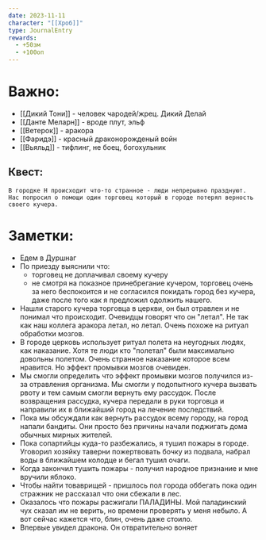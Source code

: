 ```yaml
---
date: 2023-11-11
character: "[[Хроб]]"
type: JournalEntry
rewards:
  - +50зм
  - +100оп
---
```

# Важно:
- [[Дикий Тони]] - человек чародей/жрец. Дикий Делай
- [[Данте Меларн]] - вроде плут, эльф
- [[Ветерок]] - аракора
- [[Фаридэ]] - красный драконорожденый войн
- [[Вьяльд]] - тифлинг, не боец, богохульник
## Квест:
```
В городке Н происходит что-то странное - люди непрерывно празднуют. Нас попросил о помощи один торговец который в городе потерял верность своего кучера.
```
# Заметки:
- Едем в Дуршнаг
- По приезду выяснили что:
	- торговец не доплачивал своему кучеру
	- не смотря на показное принебрегание кучером, торговец очень за него беспокоится и не согласился покидать город без кучера, даже после того как я предложил одолжить нашего.
- Нашли старого кучера торговца в церкви, он был отравлен и не понимал что происходит. Очевидцы говорят что он "летал". Не так как наш коллега аракора летал, но летал. Очень похоже на ритуал обработки мозгов.
- В городе церковь использует ритуал полета на неугодных людях, как наказание. Хотя те люди кто "полетал" были максимально довольны полетом. Очень странное наказание которое всем нравится. Но эффект промывки мозгов очевиден.
- Мы смогли определить что эффект промывки мозгов получился из-за отравления организма. Мы смогли у подопытного кучера вызвать рвоту и тем самым смогли вернуть ему рассудок. После возвращения рассудка, кучера передали в руки торговца и направили их в ближайший город на лечение последствий.
- Пока мы обсуждали как вернуть рассудок всему городу, на город напали бандиты. Они просто без причины начали поджигать дома обычных мирных жителей.
- Пока сопартийцы куда-то разбежались, я тушил пожары в городе. Уговорил хозяйку таверни пожертвовать бочку из подвала, набрал воды в ближайшем колодце и бегал тушил очаги. 
- Когда закончил тушить пожары - получил народное признание и мне вручили яблоко.
- Чтобы найти товаврищей - пришлось пол города оббегать пока один стражник не рассказал что они сбежали в лес.
- Оказалось что пожары расжигали ПАЛАДИНЫ. Мой паладинский чух сказал им не верить, но времени проверять у меня небыло. А вот сейчас кажется что, блин, очень даже стоило.
- Впервые увидел дракона. Он отвратительно воняет
